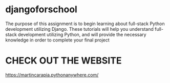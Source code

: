 # djangoforschool
The purpose of this assignment is to begin learning about full-stack Python development utilizing Django.  These tutorials will help you understand full-stack development utilizing Python, and will provide the necessary knowledge in order to complete your final project

# CHECK OUT THE WEBSITE
https://martincarapia.pythonanywhere.com/
